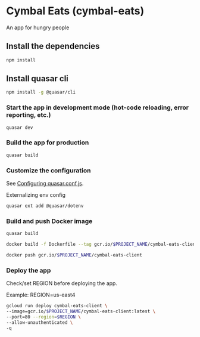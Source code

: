 # Cymbal Eats (cymbal-eats)

An app for hungry people

## Install the dependencies
```bash
npm install
```

## Install quasar cli
```bash
npm install -g @quasar/cli
```

### Start the app in development mode (hot-code reloading, error reporting, etc.)
```bash
quasar dev
```

### Build the app for production
```bash
quasar build
```

### Customize the configuration
See [Configuring quasar.conf.js](https://quasar.dev/quasar-cli/quasar-conf-js).

Externalizing env config
```sh
quasar ext add @quasar/dotenv
```

### Build and push Docker image
```bash
quasar build

docker build -f Dockerfile --tag gcr.io/$PROJECT_NAME/cymbal-eats-client dist

docker push gcr.io/$PROJECT_NAME/cymbal-eats-client
```

### Deploy the app

Check/set REGION before deploying the app.

Example: REGION=us-east4
```bash
gcloud run deploy cymbal-eats-client \
--image=gcr.io/$PROJECT_NAME/cymbal-eats-client:latest \
--port=80 --region=$REGION \
--allow-unauthenticated \
-q
```
